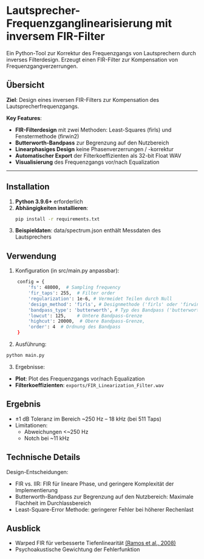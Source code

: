 # Lautsprecher-Frequenzganglinearisierung mit inversem FIR-Filter

Ein Python-Tool zur Korrektur des Frequenzgangs von Lautsprechern durch inverses Filterdesign. Erzeugt einen FIR-Filter zur Kompensation von Frequenzgangverzerrungen.

## Übersicht
**Ziel**: Design eines inversen FIR-Filters zur Kompensation des Lautsprecherfrequenzgangs.  

**Key Features**:
- **FIR-Filterdesign** mit zwei Methoden: Least-Squares (firls) und Fenstermethode (firwin2)
- **Butterworth-Bandpass** zur Begrenzung auf den Nutzbereich
- **Linearphasiges Design** keine Phasenverzerrungen / -korrektur
- **Automatischer Export** der Filterkoeffizienten als 32-bit Float WAV
- **Visualisierung** des Frequenzgangs vor/nach Equalization

---

## Installation
1. **Python 3.9.6+** erforderlich
2. **Abhängigkeiten installieren**:
   ```bash
   pip install -r requirements.txt
3. **Beispieldaten**: data/spectrum.json enthält Messdaten des Lautsprechers

## Verwendung

1. Konfiguration (in src/main.py anpassbar):
```bash
    config = {
        'fs': 48000,  # Sampling frequency
        'fir_taps': 255,  # Filter order
        'regularization': 1e-6, # Vermeidet Teilen durch Null
        'design_method': 'firls', # Designmethode ('firls' oder 'firwin2')
        'bandpass_type': 'butterworth', # Typ des Bandpass ('butterworth' oder 'null' für keinen Bandpass)
        'lowcut': 125,    # Untere Bandpass-Grenze
        'highcut': 20000,  # Obere Bandpass-Grenze,
        'order': 4  # Ordnung des Bandpass
    }
```

2. Ausführung:

```bash
python main.py
```

3. Ergebnisse:

- **Plot**: Plot des Frequenzgangs vor/nach Equalization
- **Filterkoeffizienten**: ```exports/FIR_Linearization_Filter.wav```

## Ergebnis

- ±1 dB Toleranz im Bereich ~250 Hz – 18 kHz (bei 511 Taps)
- Limitationen:
  - Abweichungen <~250 Hz 
  - Notch bei ~11 kHz

## Technische Details

Design-Entscheidungen:
- FIR vs. IIR: FIR für lineare Phase, und geringere Komplexität der Implementierung 
- Butterworth-Bandpass zur Begrenzung auf den Nutzbereich: Maximale Flachheit im Durchlassbereich
- Least-Square-Error Methode: geringerer Fehler bei höherer Rechenlast

## Ausblick

- Warped FIR für verbesserte Tiefenlinearität [(Ramos et al., 2008)](https://www.sciencedirect.com/science/article/abs/pii/S1051200408000092)
- Psychoakustische Gewichtung der Fehlerfunktion
